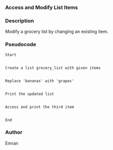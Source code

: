### **Access and Modify List Items**

### Description

Modify a grocery list by changing an existing item.

### Pseudocode

    Start


    Create a list grocery_list with given items


    Replace 'bananas' with 'grapes'


    Print the updated list


    Access and print the third item


    End

### Author

Emran
